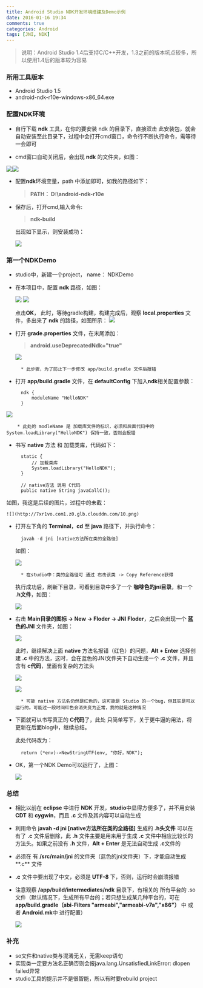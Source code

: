 ```yaml
---
title: Android Studio NDK开发环境搭建及Demo示例
date: 2016-01-16 19:34
comments: true
categories: Android
tags: [JNI, NDK]
---
```

>  说明：Android Studio 1.4后支持C/C++开发，1.3之前的版本坑点较多，所以使用1.4后的版本较为容易

### 所用工具版本
* Android Studio 1.5
* android-ndk-r10e-windows-x86_64.exe

### 配置NDK环境
* 自行下载 **ndk** 工具，在你的要安装 ndk 的目录下，直接双击 此安装包，就会自动安装至此目录下，过程中会打开cmd窗口，命令行不断执行命令，需等待一会即可

* cmd窗口自动关闭后，会出现 **ndk** 的文件夹，如图： 

 ![](http://7xr1vo.com1.z0.glb.clouddn.com/1.jpg)![](http://7xr1vo.com1.z0.glb.clouddn.com/2.png)

* 配置**ndk**环境变量，path 中添加即可，如我的路径如下：

	> **PATH： D:\android-ndk-r10e**
* 保存后，打开cmd,输入命令:
	> **ndk-build** 

	出现如下显示，则安装成功：

	![](http://7xr1vo.com1.z0.glb.clouddn.com/3.png)

### 第一个NDKDemo
* studio中，新建一个project，	name： NDKDemo
* 在本项目中，配置 **ndk** 路径，如图：

	![](http://7xr1vo.com1.z0.glb.clouddn.com/4.png)
	![](http://7xr1vo.com1.z0.glb.clouddn.com/5.png)

	点击**OK**， 此时，等待gradle构建，构建完成后，观察 **local.properties** 文件，多出来了 **ndk** 的路径，如图所示：
	![](http://7xr1vo.com1.z0.glb.clouddn.com/6.png)
* 打开 **grade.properties** 文件，在末尾添加：

	> **android.useDeprecatedNdk="true"**


	![](http://7xr1vo.com1.z0.glb.clouddn.com/7.png)
		
		* 此步骤，为了防止下一步修改 app/build.gradle 文件后报错
* 打开 **app/build.gradle** 文件，在 **defaultConfig** 下加入**ndk**相关配置参数：

		ndk {
            moduleName "HelloNDK"
        }
![](http://7xr1vo.com1.z0.glb.clouddn.com/8.png)

		* 此处的 modleName 是 加载库文件的标识，必须和后面代码中的 System.loadLibrary("HelloNDK") 保持一致，否则会报错
	
* 书写 **native** 方法 和 加载类库，代码如下：

	    static {
			// 加载类库
	        System.loadLibrary("HelloNDK");
	    }
	
	    // native方法 调用 C代码
	    public native String javaCallC();
如图，我这是后续的图片，过程中的未截：
	
	![](http://7xr1vo.com1.z0.glb.clouddn.com/10.png)
* 打开左下角的 **Terminal**，**cd** 至 **java** 路径下，并执行命令：

		javah -d jni [native方法所在类的全路径]

	如图：

	![](http://7xr1vo.com1.z0.glb.clouddn.com/11.png)

		* 在studio中：类的全路径可 通过 右击该类 -> Copy Reference获得
	执行成功后，刷新下目录，可看到目录中多了一个 **咖啡色的jni目录**，和一个 **.h文件**，如图：

	![](http://7xr1vo.com1.z0.glb.clouddn.com/12.png)
* 右击 **Main目录的图标 -> New -> Floder -> JNI Floder**，之后会出现一个 **蓝色的JNI** 文件夹，如图：

	 ![](http://7xr1vo.com1.z0.glb.clouddn.com/13.png)
	
	此时，继续解决上面 **native** 方法名报错（红色）的问题，**Alt + Enter** 选择创建 **.c** 中的方法，这时，会在蓝色的JNI文件夹下自动生成一个 **.c** 文件，并且 含有 **c代码**，里面有复杂的方法头

	![](http://7xr1vo.com1.z0.glb.clouddn.com/9.png)

	![](http://7xr1vo.com1.z0.glb.clouddn.com/14.png)

		* 可能 native 方法名仍然是红色的，这可能是 Studio 的一个bug，但其实是可以运行的。可能过一段时间红色会消失变为正常，我的就是这种情况
* 下面就可以书写真正的 **C代码**了，此处 只简单写下，关于更牛逼的用法，将更新在后面blog中，继续总结。

	此处代码改为：
		
		return (*env)->NewStringUTF(env, "你好，NDK");

*  OK，第一个NDK Demo可以运行了，上图：

	![](http://7xr1vo.com1.z0.glb.clouddn.com/16.png)

### 总结
* 相比以前在 **eclipse** 中进行 **NDK** 开发，**studio**中显得方便多了，并不用安装 **CDT** 和 **cygwin**，而且 **.c** 文件及其内容可以自动生成
* 利用命令 **javah -d jni [native方法所在类的全路径]**  生成的  **.h头文件** 可以在 有了 **.c** 文件后删除，此 **.h** 文件主要是用来用于生成 **.c** 文件中相应比较长的方法头。如果之前没有 **.h** 文件，**Alt + Enter** 是无法自动生成 **.c**文件的
* 必须在 有 **/src/main/jni** 的文件夹（蓝色的jni文件夹）下，才能自动生成**.c** 文件
* **.c** 文件中要出现了中文，必须是 **UTF-8** 下，否则，运行时会崩溃报错
* 注意观察 **/app/build/intermediates/ndk** 目录下，有相关的 所有平台的 .so 文件（默认情况下，生成所有平台的；若只想生成某几种平台的，可在 **app/build.gradle（abi-Filters "armeabi","armeabi-v7a","x86"）** 中  或者 **Android.mk**中 进行配置）

	 ![](http://7xr1vo.com1.z0.glb.clouddn.com/17.png)
### 补充
* so文件和native类与混淆无关，无需keep语句
* 实现类一定要方法名正确否则会报java.lang.UnsatisfiedLinkError: dlopen failed异常
* studio工具的提示并不是很智能，所以有时要rebuild project